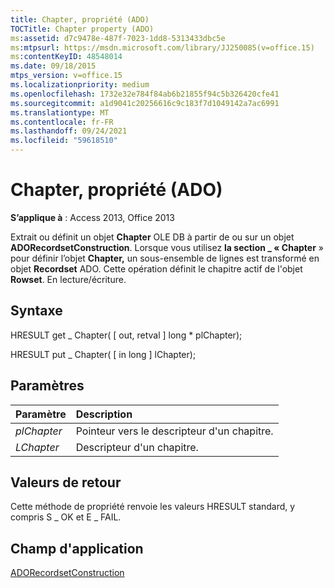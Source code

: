 ```yaml
---
title: Chapter, propriété (ADO)
TOCTitle: Chapter property (ADO)
ms:assetid: d7c9478e-487f-7023-1dd8-5313433dbc5e
ms:mtpsurl: https://msdn.microsoft.com/library/JJ250085(v=office.15)
ms:contentKeyID: 48548014
ms.date: 09/18/2015
mtps_version: v=office.15
ms.localizationpriority: medium
ms.openlocfilehash: 1732e32e784f84ab6b21855f94c5b326420cfe41
ms.sourcegitcommit: a1d9041c20256616c9c183f7d1049142a7ac6991
ms.translationtype: MT
ms.contentlocale: fr-FR
ms.lasthandoff: 09/24/2021
ms.locfileid: "59618510"
---
```

# <a name="chapter-property-ado"></a>Chapter, propriété (ADO)

**S’applique à** : Access 2013, Office 2013
 
Extrait ou définit un objet **Chapter** OLE DB à partir de ou sur un objet **ADORecordsetConstruction**. Lorsque vous utilisez **la section \_ « Chapter** » pour définir l’objet **Chapter,** un sous-ensemble de lignes est transformé en objet **Recordset** ADO. Cette opération définit le chapitre actif de l'objet **Rowset**. En lecture/écriture.

## <a name="syntax"></a>Syntaxe

HRESULT get \_ Chapter( \[ out, retval \] long \* plChapter);

HRESULT put \_ Chapter( \[ in long \] lChapter);

## <a name="parameters"></a>Paramètres

|Paramètre|Description|
|:--------|:----------|
|*plChapter* |Pointeur vers le descripteur d'un chapitre.|
|*LChapter* |Descripteur d'un chapitre.|

## <a name="return-values"></a>Valeurs de retour

Cette méthode de propriété renvoie les valeurs HRESULT standard, y compris S \_ OK et E \_ FAIL.

## <a name="applies-to"></a>Champ d'application

[ADORecordsetConstruction](adorecordsetconstruction-interface-ado.md)

